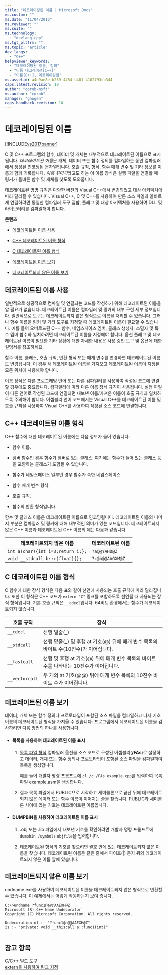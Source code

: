 ```yaml
---
title: "데코레이팅된 이름 | Microsoft Docs"
ms.custom: ""
ms.date: "11/04/2016"
ms.reviewer: ""
ms.suite: ""
ms.technology: 
  - "devlang-cpp"
ms.tgt_pltfrm: ""
ms.topic: "article"
dev_langs: 
  - "C++"
helpviewer_keywords: 
  - "데코레이팅된 이름, 정의"
  - "이름 데코레이션[C++]"
  - "이름[C++], 데코레이팅됨"
ms.assetid: a4e9ae8e-b239-4454-b401-4102793cb344
caps.latest.revision: 10
author: "corob-msft"
ms.author: "corob"
manager: "ghogen"
caps.handback.revision: 10
---
```

# 데코레이팅된 이름
[!INCLUDE[vs2017banner](../../assembler/inline/includes/vs2017banner.md)]

C 및 C\+\+ 프로그램의 함수, 데이터 및 개체는 내부적으로 데코레이트된 이름으로 표시됩니다.  *데코레이트된 이름*은 개체, 데이터 또는 함수 정의를 컴파일하는 동안 컴파일러에서 생성된 인코딩된 문자열입니다.  호출 규칙, 형식, 함수 매개 변수 및 기타 정보를 이름과 함께 기록합니다.  *이름 꾸미기*라고도 하는 이 이름 장식은 실행 파일을 연결할 때 링커가 올바른 함수 및 개체를 찾도록 도와줍니다.  
  
 데코레이트된 명명 규칙은 다양한 버전의 Visual C\+\+에서 변경되었고 대상 아키텍처에 따라 달라질 수 있습니다.  Visual C\+\+, C 및 C\+\+를 사용하여 만든 소스 파일과 올바르게 연결하려면 동일한 컴파일러 도구 집합, 플래그 및 대상 아키텍처를 사용하여 DLL 및 라이브러리를 컴파일해야 합니다.  
  
 **콘텐츠**  
  
-   [데코레이트된 이름 사용](#Using)  
  
-   [C\+\+ 데코레이트된 이름 형식](#Format)  
  
-   [C 데코레이트된 이름 형식](#FormatC)  
  
-   [데코레이트된 이름 보기](#Viewing)  
  
-   [데코레이트되지 않은 이름 보기](#Undecorated)  
  
##  <a name="Using"></a> 데코레이트된 이름 사용  
 일반적으로 성공적으로 컴파일 및 연결되는 코드를 작성하기 위해 데코레이트된 이름을 알 필요가 없습니다.  데코레이트된 이름은 컴파일러 및 링커의 내부 구현 세부 정보입니다.  일반적으로 도구는 데코레이트되지 않은 형식으로 이름을 처리할 수 있습니다.  그러나 함수 이름을 링커 및 기타 도구로 지정할 때 데코레이트된 이름이 필요할 수 있습니다.  예를 들어 오버로드된 C\+\+ 함수, 네임스페이스 멤버, 클래스 생성자, 소멸자 및 특수 멤버 함수와 일치하려면 데코레이트된 이름을 지정해야 합니다.  옵션 플래그 및 데코레이트된 이름이 필요한 기타 상황에 대한 자세한 내용은 사용 중인 도구 및 옵션에 대한 설명서를 참조하세요.  
  
 함수 이름, 클래스, 호출 규칙, 반환 형식 또는 매개 변수를 변경하면 데코레이트된 이름도 변경됩니다.  이 경우 새 데코레이트된 이름을 가져오고 데코레이트된 이름이 지정된 모든 위치에 사용해야 합니다.  
  
 이름 장식은 다른 프로그래밍 언어 또는 다른 컴파일러를 사용하여 작성된 코드에 연결할 경우에도 중요합니다.  컴파일러에 따라 다른 이름 장식 규칙이 사용됩니다.  실행 파일이 다른 언어로 작성된 코드에 연결되면 내보낸 이름\/가져온 이름이 호출 규칙과 일치하도록 주의해야 합니다.  어셈블리 언어 코드에서는 Visual C\+\+를 데코레이트된 이름 및 호출 규칙을 사용하여 Visual C\+\+를 사용하여 작성된 소스 코드에 연결합니다.  
  
##  <a name="Format"></a> C\+\+ 데코레이트된 이름 형식  
 C\+\+ 함수에 대한 데코레이트된 이름에는 다음 정보가 들어 있습니다.  
  
-   함수 이름.  
  
-   멤버 함수인 경우 함수가 멤버로 있는 클래스.  여기에는 함수가 들어 있는 클래스 등을 포함하는 클래스가 포함될 수 있습니다.  
  
-   함수가 네임스페이스 일부인 경우 함수가 속한 네임스페이스.  
  
-   함수 매개 변수 형식.  
  
-   호출 규칙.  
  
-   함수의 반환 형식입니다.  
  
 함수 및 클래스 이름은 데코레이트된 이름으로 인코딩됩니다.  데코레이트된 이름의 나머지 부분은 컴파일러 및 링커에 대해 내부적인 의미가 있는 코드입니다.  데코레이트되지 않은 C\+\+ 이름과 데코레이트된 C\+\+ 이름의 예는 다음과 같습니다.  
  
|데코레이트되지 않은 이름|데코레이트된 이름|  
|-------------------|---------------|  
|`int a(char){int i=3;return i;};`|`?a@@YAHD@Z`|  
|`void __stdcall b::c(float){};`|`?c@b@@AAGXM@Z`|  
  
##  <a name="FormatC"></a> C 데코레이트된 이름 형식  
 C 함수에 대한 장식 형식은 다음 표와 같이 선언에 사용되는 호출 규칙에 따라 달라집니다.  또한 이 형식은 C\+\+ 코드가 `extern "C"` 링크를 포함하도록 선언될 때 사용되는 장식 형식입니다.  기본 호출 규칙은 `__cdecl`입니다.  64비트 환경에서는 함수가 데코레이트되지 않습니다.  
  
|호출 규칙|장식|  
|-----------|--------|  
|`__cdecl`|선행 밑줄\(**\_**\)|  
|`__stdcall`|선행 밑줄\(**\_**\) 및 후행 at 기호\(@\) 뒤에 매개 변수 목록의 바이트 수\(10진수\)가 이어집니다.|  
|`__fastcall`|선행 및 후행 at 기호\(@\) 뒤에 매개 변수 목록의 바이트 수를 나타내는 10진수가 이어집니다.|  
|`__vectorcall`|두 개의 at 기호\(@@\) 뒤에 매개 변수 목록의 10진수 바이트 수가 이어집니다.|  
  
##  <a name="Viewing"></a> 데코레이트된 이름 보기  
 데이터, 개체 또는 함수 정의나 프로토타입이 포함된 소스 파일을 컴파일하고 나서 기호 이름의 데코레이트된 형식을 가져올 수 있습니다.  프로그램에서 데코레이트된 이름을 검사하려면 다음 방법의 하나를 사용합니다.  
  
-   #### 목록을 사용하여 데코레이트된 이름 표시  
  
    1.  [목록 파일 형식](../../build/reference/fa-fa-listing-file.md) 컴파일러 옵션을 소스 코드로 구성된 어셈블리\(**\/FAs**\)로 설정하고 데이터, 개체 또는 함수 정의나 프로토타입이 포함된 소스 파일을 컴파일하여 목록을 생성합니다.  
  
         예를 들어 개발자 명령 프롬프트에 `cl /c /FAs example.cpp`를 입력하여 목록 파일 example.asm을 생성합니다.  
  
    2.  결과 목록 파일에서 PUBLIC으로 시작하고 세미콜론으로 끝난 뒤에 데코레이트되지 않은 데이터 또는 함수 이름이 이어지는 줄을 찾습니다.  PUBLIC과 세미콜론 사이에 있는 기호는 데코레이트된 이름입니다.  
  
-   #### DUMPBIN을 사용하여 데코레이트된 이름 표시  
  
    1.  .obj 또는 .lib 파일에서 내보낸 기호를 확인하려면 개발자 명령 프롬프트에 `dumpbin /symbols` `objfile`을 입력합니다.  
  
    2.  데코레이트된 형식의 기호를 찾으려면 괄호 안에 있는 데코레이트되지 않은 이름을 찾습니다.  데코레이트된 이름은 같은 줄에서 파이프\(&#124;\) 문자 뒤와 데코레이트되지 않은 이름 앞에 있습니다.  
  
##  <a name="Undecorated"></a> 데코레이트되지 않은 이름 보기  
 undname.exe를 사용하여 데코레이트된 이름을 데코레이트되지 않은 형식으로 변환할 수 있습니다.  이 예제에서는 어떻게 작동하는지 보여 줍니다.  
  
```  
C:\>undname ?func1@a@@AAEXH@Z  
Microsoft (R) C++ Name Undecorator  
Copyright (C) Microsoft Corporation. All rights reserved.  
  
Undecoration of :- "?func1@a@@AAEXH@Z"  
is :- "private: void __thiscall a::func1(int)"  
  
```  
  
## 참고 항목  
 [C\/C\+\+ 빌드 도구](../../build/reference/c-cpp-build-tools.md)   
 [extern을 사용하여 링크 지정](../../cpp/using-extern-to-specify-linkage.md)